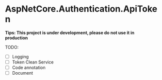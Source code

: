 # AspNetCore.Authentication.ApiToken

**Tips: This project is under development, please do not use it in production**

TODO:

- [ ] Logging
- [ ] Token Clean Service
- [ ] Code annotation
- [ ] Document
